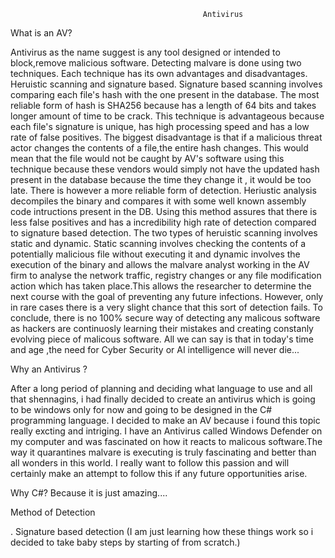                                                Antivirus 


What is an AV?


Antivirus as the name suggest is any tool designed or intended to block,remove malicious software. Detecting malvare is done using two techniques. Each technique 
has its own advantages and disadvantages. Heruistic scanning and signature based. Signature based scanning involves  comparing each file's hash with the one present in the database. The most reliable form of hash is SHA256 because has a length of 64 bits and takes longer amount of time to be crack. This technique is advantageous because 
each file's signature is unique, has high processing speed and has a low rate of false positives. The biggest disadvantage is that if a malicious threat actor changes
the contents of a file,the entire hash changes. This would mean that the file would not be caught by AV's software using this technique because these vendors would 
simply not have the updated hash present in the database because the time they change it , it would be too late. There is however a more reliable form of detection. Heriustic analysis decompiles the binary  and compares it with some well known assembly  code intructions present in the DB. Using this method assures that there is 
less false positives and has a incredibility high rate of detection compared to signature based detection. The two types of heruistic scanning involves static and 
dynamic. Static scanning involves checking the contents of a potentially malicious file without executing it and dynamic involves the execution of the binary and allows the malvare analyst working in the AV firm to analyse the network traffic, registry changes or any file modification action which has taken place.This allows the researcher to determine the next course with the goal of preventing any future infections. However, only in rare cases there is a very slight chance that this sort of detection fails. To conclude, there is no 100% secure way of detecting any malicous software as hackers are continuosly learning their mistakes and creating constanly evolving piece of malicous software. All we can say is that in today's time and age ,the need for Cyber Security or AI intelligence will never die...


Why an Antivirus ?

After a long period of planning and deciding  what language to  use and all that shennagins, i had finally decided to create an antivirus which is going to be windows only for now and going to be designed in the C# programming language. I decided to make an AV because i found this topic really excting and intriging. I have  an Antivirus called Windows Defender  on my computer and was fascinated on how it reacts to malicous software.The way it quarantines malvare is executing is truly fascinating and better than all wonders in this world. I really want to follow this passion and will certainly make an attempt to follow this if any future opportunities arise.  



Why C#?
Because it is just amazing....


Method of Detection

. Signature based detection
(I am just learning how these things work so i decided to take baby steps by starting of from scratch.)



